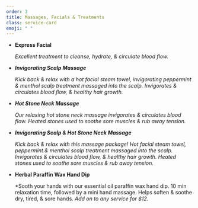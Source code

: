 ```yaml
---
order: 3
title: Massages, Facials & Treatments
class: service-card
emoji: " "
---
```

* **Express Facial**

  *Excellent treatment to cleanse, hydrate, & circulate blood flow.*
* ***Invigorating Scalp Massage***

  *Kick back & relax with a hot facial steam towel, invigorating peppermint & menthol scalp treatment massaged into the scalp. Invigorates & circulates blood flow, & healthy hair growth.*
* ***Hot Stone Neck Massage***

  *Our relaxing hot stone neck massage invigorates & circulates blood flow. Heated stones used to soothe sore muscles & rub away tension.*
* ***Invigorating Scalp & Hot Stone Neck Massage***

  *Kick back & relax with this massage package! Hot facial steam towel, peppermint & menthol scalp treatment massaged into the scalp. Invigorates & circulates blood flow, & healthy hair growth.  Heated stones used to soothe sore muscles & rub away tension.*
* **Herbal Paraffin Wax Hand Dip**

  *Sooth your hands with our essential oil paraffin wax hand dip. 10 min relaxation time, followed by a mini hand massage. Helps soften & soothe dry, tired, & sore hands. *Add on to any service for $12.*